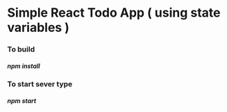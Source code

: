 # Simple React Todo App ( using state variables )

### To build
##### npm install

### To start sever type 
##### npm start